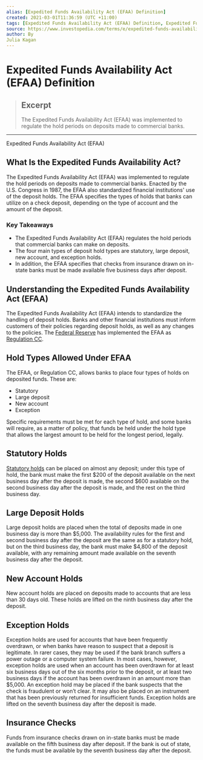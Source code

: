 ```yaml
---
alias: [Expedited Funds Availability Act (EFAA) Definition]
created: 2021-03-01T11:36:59 (UTC +11:00)
tags: [Expedited Funds Availability Act (EFAA) Definition, Expedited Funds Availability Act (EFAA)]
source: https://www.investopedia.com/terms/e/expedited-funds-availability-act.asp
author: By
Julia Kagan
---
```


# Expedited Funds Availability Act (EFAA) Definition

> ## Excerpt
> The Expedited Funds Availability Act (EFAA) was implemented to regulate the hold periods on deposits made to commercial banks.

---

Expedited Funds Availability Act (EFAA)
## What Is the Expedited Funds Availability Act?

The Expedited Funds Availability Act (EFAA) was implemented to regulate the hold periods on deposits made to commercial banks. Enacted by the U.S. Congress in 1987, the EFAA also standardized financial institutions' use of the deposit holds. The EFAA specifies the types of holds that banks can utilize on a check deposit, depending on the type of account and the amount of the deposit.

### Key Takeaways

-   The Expedited Funds Availability Act (EFAA) regulates the hold periods that commercial banks can make on deposits.
-   The four main types of deposit hold types are statutory, large deposit, new account, and exception holds.
-   In addition, the EFAA specifies that checks from insurance drawn on in-state banks must be made available five business days after deposit.

## Understanding the Expedited Funds Availability Act (EFAA)

The Expedited Funds Availability Act (EFAA) intends to standardize the handling of deposit holds. Banks and other financial institutions must inform customers of their policies regarding deposit holds, as well as any changes to the policies. The [Federal Reserve](https://www.investopedia.com/terms/f/federalreservebank.asp) has implemented the EFAA as [Regulation CC](https://www.investopedia.com/terms/r/regulation-cc.asp).

## Hold Types Allowed Under EFAA

The EFAA, or Regulation CC, allows banks to place four types of holds on deposited funds. These are:

-   Statutory
-   Large deposit
-   New account
-   Exception

Specific requirements must be met for each type of hold, and some banks will require, as a matter of policy, that funds be held under the hold type that allows the largest amount to be held for the longest period, legally.

## Statutory Holds

[Statutory holds](https://www.investopedia.com/terms/s/statutory-reserves.asp) can be placed on almost any deposit; under this type of hold, the bank must make the first $200 of the deposit available on the next business day after the deposit is made, the second $600 available on the second business day after the deposit is made, and the rest on the third business day.

## Large Deposit Holds

Large deposit holds are placed when the total of deposits made in one business day is more than $5,000. The availability rules for the first and second business day after the deposit are the same as for a statutory hold, but on the third business day, the bank must make $4,800 of the deposit available, with any remaining amount made available on the seventh business day after the deposit.

## New Account Holds

New account holds are placed on deposits made to accounts that are less than 30 days old. These holds are lifted on the ninth business day after the deposit.

## Exception Holds

Exception holds are used for accounts that have been frequently overdrawn, or when banks have reason to suspect that a deposit is legitimate. In rarer cases, they may be used if the bank branch suffers a power outage or a computer system failure. In most cases, however, exception holds are used when an account has been overdrawn for at least six business days out of the six months prior to the deposit, or at least two business days if the account has been overdrawn in an amount more than $5,000. An exception hold may be placed if the bank suspects that the check is fraudulent or won’t clear. It may also be placed on an instrument that has been previously returned for insufficient funds. Exception holds are lifted on the seventh business day after the deposit is made.

## Insurance Checks

Funds from insurance checks drawn on in-state banks must be made available on the fifth business day after deposit. If the bank is out of state, the funds must be available by the seventh business day after the deposit.
